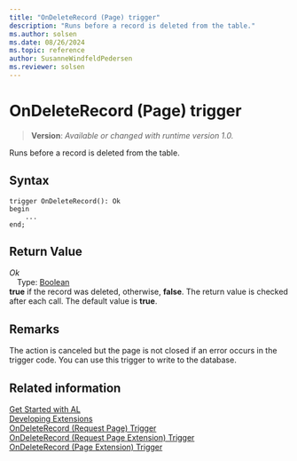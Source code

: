```yaml
---
title: "OnDeleteRecord (Page) trigger"
description: "Runs before a record is deleted from the table."
ms.author: solsen
ms.date: 08/26/2024
ms.topic: reference
author: SusanneWindfeldPedersen
ms.reviewer: solsen
---
```

[//]: # (START>DO_NOT_EDIT)
[//]: # (IMPORTANT:Do not edit any of the content between here and the END>DO_NOT_EDIT.)
[//]: # (Any modifications should be made in the .xml files in the ModernDev repo.)

# OnDeleteRecord (Page) trigger
> **Version**: _Available or changed with runtime version 1.0._

Runs before a record is deleted from the table.


## Syntax
```AL
trigger OnDeleteRecord(): Ok
begin
    ...
end;
```


## Return Value

*Ok*  
&emsp;Type: [Boolean](../../methods-auto/boolean/boolean-data-type.md)  
**true** if the record was deleted, otherwise, **false**. The return value is checked after each call. The default value is **true**.  

[//]: # (IMPORTANT: END>DO_NOT_EDIT)

## Remarks  

The action is canceled but the page is not closed if an error occurs in the trigger code. You can use this trigger to write to the database.  

## Related information  
[Get Started with AL](../../devenv-get-started.md)  
[Developing Extensions](../../devenv-dev-overview.md)  
[OnDeleteRecord (Request Page) Trigger](../requestpage/devenv-ondeleterecord-requestpage-trigger.md)  
[OnDeleteRecord (Request Page Extension) Trigger](../requestpageextension/devenv-ondeleterecord-requestpageextension-trigger.md)  
[OnDeleteRecord (Page Extension) Trigger](../pageextension/devenv-ondeleterecord-pageextension-trigger.md)
